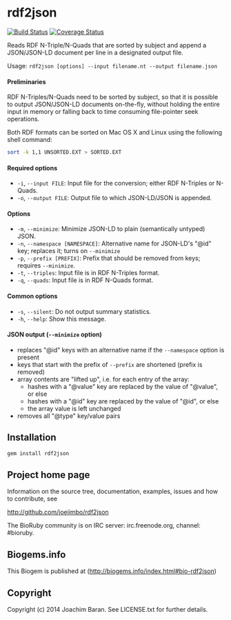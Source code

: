 # rdf2json

[![Build Status](https://secure.travis-ci.org/joejimbo/rdf2json.png)](http://travis-ci.org/joejimbo/rdf2json)
[![Coverage Status](https://coveralls.io/repos/joejimbo/rdf2json/badge.png?branch=master)](https://coveralls.io/r/joejimbo/rdf2json?branch=master)

Reads RDF N-Triple/N-Quads that are sorted by subject and
append a JSON/JSON-LD document per line in a designated
output file.

Usage: `rdf2json [options] --input filename.nt --output filename.json`

#### Preliminaries

RDF N-Triples/N-Quads need to be sorted by subject, so that
it is possible to output JSON/JSON-LD documents on-the-fly,
without holding the entire input in memory or falling back to
time consuming file-pointer seek operations.

Both RDF formats can be sorted on Mac OS X and Linux using the
following shell command:

```sh
sort -k 1,1 UNSORTED.EXT > SORTED.EXT
```

#### Required options

*  `-i`, `--input FILE`: Input file for the conversion; either RDF N-Triples or N-Quads.
*  `-o`, `--output FILE`: Output file to which JSON-LD/JSON is appended.

#### Options

*  `-m`, `--minimize`: Minimize JSON-LD to plain (semantically untyped) JSON.
*  `-n`, `--namespace [NAMESPACE]`: Alternative name for JSON-LD's "@id" key; replaces it; turns on `--minimize`
*  `-p`, `--prefix [PREFIX]`: Prefix that should be removed from keys; requires `--minimize`.
*  `-t`, `--triples`: Input file is in RDF N-Triples format.
*  `-q`, `--quads`: Input file is in RDF N-Quads format.

#### Common options

*  `-s`, `--silent`: Do not output summary statistics.
*  `-h`, `--help`: Show this message.

#### JSON output (`--minimize` option)

*  replaces "@id" keys with an alternative name if the `--namespace` option is present
*  keys that start with the prefix of `--prefix` are shortened (prefix is removed)
*  array contents are "lifted up", i.e. for each entry of the array:
   *  hashes with a "@value" key are replaced by the value of "@value", or else
   *  hashes with a "@id" key are replaced by the value of "@id", or else
   *  the array value is left unchanged
*  removes all "@type" key/value pairs

## Installation

```sh
gem install rdf2json
```

## Project home page

Information on the source tree, documentation, examples, issues and
how to contribute, see

  http://github.com/joejimbo/rdf2json

The BioRuby community is on IRC server: irc.freenode.org, channel: #bioruby.

## Biogems.info

This Biogem is published at (http://biogems.info/index.html#bio-rdf2json)

## Copyright

Copyright (c) 2014 Joachim Baran. See LICENSE.txt for further details.

